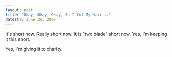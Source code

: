 ```yaml
---
layout: post
title: "Okay, Okay, Okay, So I Cut My Hair..."
datestr: June 26, 2007
---
```


It's short now.  Really short now.  It is "two blade" short now.  Yes, I'm keeping it this short.

Yes, I'm giving it to charity.

